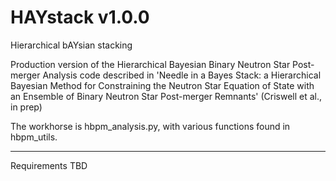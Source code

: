 # HAYstack v1.0.0

Hierarchical bAYsian stacking

Production version of the Hierarchical Bayesian Binary Neutron Star Post-merger Analysis code described in 'Needle in a Bayes Stack: a Hierarchical Bayesian Method for Constraining the Neutron Star
Equation of State with an Ensemble of Binary Neutron Star Post-merger Remnants' (Criswell et al., in prep)

The workhorse is hbpm_analysis.py, with various functions found in hbpm_utils. 

--------

Requirements TBD
